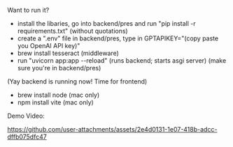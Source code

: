 Want to run it? 
- install the libaries, go into backend/pres and run "pip install -r requirements.txt" (without quotations)
- create a ".env" file in backend/pres, type in GPTAPIKEY="(copy paste you OpenAI API key)" 
- brew install tesseract (middleware)
- run "uvicorn app:app --reload" (runs backend; starts asgi server) (make sure you're in backend/pres)

(Yay backend is running now! Time for frontend)
- brew install node (mac only)
- npm install vite (mac only)

Demo Video:

https://github.com/user-attachments/assets/2e4d0131-1e07-418b-adcc-dffb075dfc47


